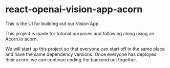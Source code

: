 # react-openai-vision-app-acorn
This is the UI for building out our Vision App.

This project is made for tutorial purposes and following along using an Acorn.io acorn.

We will start up this project so that everyone can start off in the same place and have the same dependency versions. Once everyone has deployed their acorn, we can continue coding the backend out together.




